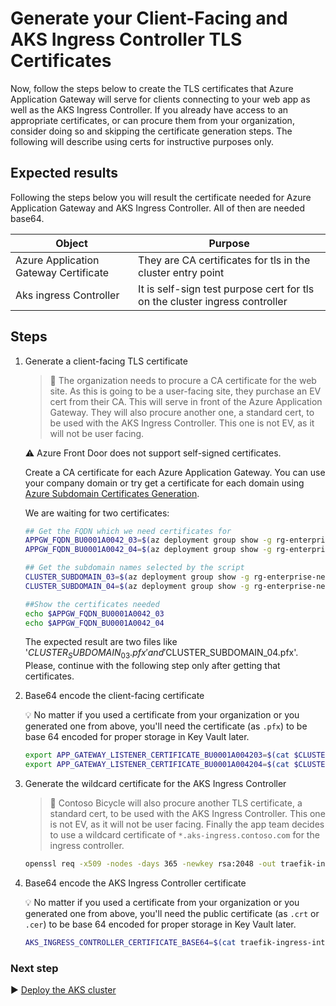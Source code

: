 # Generate your Client-Facing and AKS Ingress Controller TLS Certificates

Now, follow the steps below to create the TLS certificates that Azure Application Gateway will serve for clients connecting to your web app as well as the AKS Ingress Controller. If you already have access to an appropriate certificates, or can procure them from your organization, consider doing so and skipping the certificate generation steps. The following will describe using certs for instructive purposes only.

## Expected results

Following the steps below you will result the certificate needed for Azure Application Gateway and AKS Ingress Controller. All of then are needed base64.

| Object                                | Purpose                                                                     |
| ------------------------------------- | --------------------------------------------------------------------------- |
| Azure Application Gateway Certificate | They are CA certificates for tls in the cluster entry point                 |
| Aks ingress Controller                | It is self-sign test purpose cert for tls on the cluster ingress controller |

## Steps

1. Generate a client-facing TLS certificate

   > :book: The organization needs to procure a CA certificate for the web site. As this is going to be a user-facing site, they purchase an EV cert from their CA. This will serve in front of the Azure Application Gateway. They will also procure another one, a standard cert, to be used with the AKS Ingress Controller. This one is not EV, as it will not be user facing.

   :warning: Azure Front Door does not support self-signed certificates.

   Create a CA certificate for each Azure Application Gateway. You can use your company domain or try get a certificate for each domain using [Azure Subdomain Certificates Generation](./certificate-generation/README.md).

   We are waiting for two certificates:

   ```bash
   ## Get the FQDN which we need certificates for
   APPGW_FQDN_BU0001A0042_03=$(az deployment group show -g rg-enterprise-networking-spokes -n  spoke-BU0001A0042-03 --query properties.outputs.appGwFqdn.value -o tsv)
   APPGW_FQDN_BU0001A0042_04=$(az deployment group show -g rg-enterprise-networking-spokes -n  spoke-BU0001A0042-04 --query properties.outputs.appGwFqdn.value -o tsv)

   ## Get the subdomain names selected by the script
   CLUSTER_SUBDOMAIN_03=$(az deployment group show -g rg-enterprise-networking-spokes -n  spoke-BU0001A0042-03 --query properties.outputs.subdomainName.value -o tsv)
   CLUSTER_SUBDOMAIN_04=$(az deployment group show -g rg-enterprise-networking-spokes -n  spoke-BU0001A0042-04 --query properties.outputs.subdomainName.value -o tsv)

   ##Show the certificates needed
   echo $APPGW_FQDN_BU0001A0042_03
   echo $APPGW_FQDN_BU0001A0042_04
   ```

   The expected result are two files like '$CLUSTER_SUBDOMAIN_03.pfx' and '$CLUSTER_SUBDOMAIN_04.pfx'.
   Please, continue with the following step only after getting that certificates.

1. Base64 encode the client-facing certificate

   :bulb: No matter if you used a certificate from your organization or you generated one from above, you'll need the certificate (as `.pfx`) to be base 64 encoded for proper storage in Key Vault later.

   ```bash
   export APP_GATEWAY_LISTENER_CERTIFICATE_BU0001A004203=$(cat $CLUSTER_SUBDOMAIN_03.pfx | base64 | tr -d '\n')
   export APP_GATEWAY_LISTENER_CERTIFICATE_BU0001A004204=$(cat $CLUSTER_SUBDOMAIN_04.pfx | base64 | tr -d '\n')
   ```

1. Generate the wildcard certificate for the AKS Ingress Controller

   > :book: Contoso Bicycle will also procure another TLS certificate, a standard cert, to be used with the AKS Ingress Controller. This one is not EV, as it will not be user facing. Finally the app team decides to use a wildcard certificate of `*.aks-ingress.contoso.com` for the ingress controller.

   ```bash
   openssl req -x509 -nodes -days 365 -newkey rsa:2048 -out traefik-ingress-internal-aks-ingress-contoso-com-tls.crt -keyout traefik-ingress-internal-aks-ingress-contoso-com-tls.key -subj "/CN=*.aks-ingress.contoso.com/O=Contoso Aks Ingress"
   ```

1. Base64 encode the AKS Ingress Controller certificate

   :bulb: No matter if you used a certificate from your organization or you generated one from above, you'll need the public certificate (as `.crt` or `.cer`) to be base 64 encoded for proper storage in Key Vault later.

   ```bash
   AKS_INGRESS_CONTROLLER_CERTIFICATE_BASE64=$(cat traefik-ingress-internal-aks-ingress-contoso-com-tls.crt | base64 | tr -d '\n')
   ```

### Next step

:arrow_forward: [Deploy the AKS cluster](./05-aks-cluster.md)
